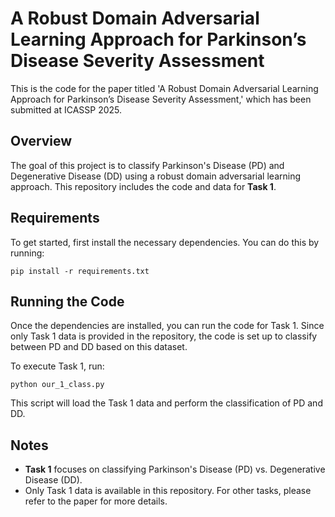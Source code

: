 # A Robust Domain Adversarial Learning Approach for Parkinson’s Disease Severity Assessment
This is the code for the paper titled 'A Robust Domain Adversarial Learning Approach for Parkinson’s Disease Severity Assessment,' which has been submitted at ICASSP 2025.



## Overview

The goal of this project is to classify Parkinson's Disease (PD) and Degenerative Disease (DD) using a robust domain adversarial learning approach. This repository includes the code and data for **Task 1**.

## Requirements

To get started, first install the necessary dependencies. You can do this by running:

```
pip install -r requirements.txt
```

## Running the Code

Once the dependencies are installed, you can run the code for Task 1. Since only Task 1 data is provided in the repository, the code is set up to classify between PD and DD based on this dataset.

To execute Task 1, run:

```
python our_1_class.py
```

This script will load the Task 1 data and perform the classification of PD and DD.

## Notes

- **Task 1** focuses on classifying Parkinson's Disease (PD) vs. Degenerative Disease (DD).
- Only Task 1 data is available in this repository. For other tasks, please refer to the paper for more details.

